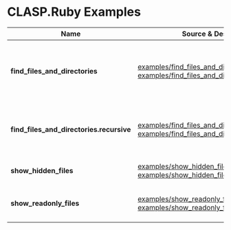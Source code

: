 # CLASP.Ruby Examples

|Name|Source & Description|Summary|
|---|---|---|
|**find_files_and_directories**|[examples/find_files_and_directories.rb](/examples/find_files_and_directories.rb)<br/>[examples/find_files_and_directories.md](/examples/find_files_and_directories.md)|Illustrates non-recursive finding of FILES, then DIRECTORIES, then both|
|**find_files_and_directories.recursive**|[examples/find_files_and_directories.recursive.rb](/examples/find_files_and_directories.recursive.rb)<br/>[examples/find_files_and_directories.recursive.md](/examples/find_files_and_directories.recursive.md)|Illustrates recursive finding of FILES, then DIRECTORIES, then both|
|**show_hidden_files**|[examples/show_hidden_files.rb](/examples/show_hidden_files.rb)<br/>[examples/show_hidden_files.md](/examples/show_hidden_files.md)|Illustrates searching of hidden files|
|**show_readonly_files**|[examples/show_readonly_files.rb](/examples/show_readonly_files.rb)<br/>[examples/show_readonly_files.md](/examples/show_readonly_files.md)|Illustrates searching of read-only files|


